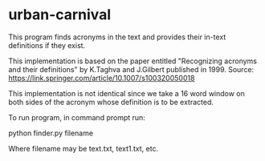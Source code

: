 # urban-carnival
This program finds acronyms in the text and provides their in-text definitions if they exist.

This implementation is based on the paper entitled "Recognizing acronyms and their definitions" by K.Taghva and J.Gilbert published in 1999. Source: https://link.springer.com/article/10.1007/s100320050018

This implementation is not identical since we take a 16 word window on both sides of the acronym whose definition is to be extracted.

To run program, in command prompt run:
 
   python finder.py filename

Where filename may be text.txt, text1.txt, etc.
